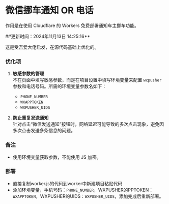 # 微信挪车通知 OR 电话

作用是在使用 Cloudflare 的 Workers 免费部署通知车主挪车功能。

##更新时间：2024年11月13日 14:25:16**

这是受吾爱大佬启发，在源代码基础上优化的。
### 优化项

1. **敏感参数的管理**  
   不在页面中填写敏感参数，而是在项目设置中填写环境变量来配置 `wxpusher` 参数和电话号码。所需的环境变量参数名如下：
   - `PHONE_NUMBER`
   - `WXAPPTOKEN`
   - `WXPUSHER_UIDS`

2. **防止重复发送通知**  
   针对点击“微信发送通知”按钮时，网络延迟可能导致的多次点击现象，避免因多次点击发送多条信息的问题。

### 备注
- 使用环境变量获取参数，不能使用 JS 加密。

### 部署
- 直接复制worker.js的代码到worker中新建项目粘贴代码
- 添加环境变量，手机号码：`PHONE_NUMBER`，WXPUSHER的PPTOKEN：`WXAPPTOKEN`，WXPUSHER的UIDS：`WXPUSHER_UIDS`，添加完成后重新部署。
